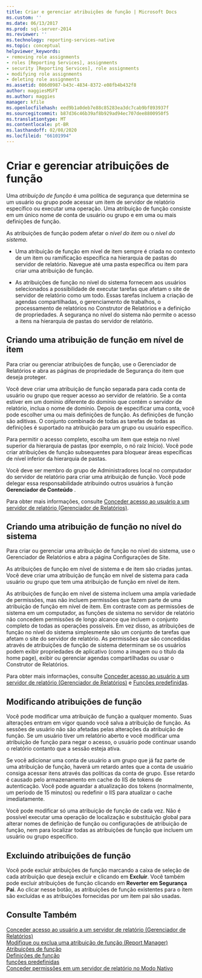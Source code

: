 ```yaml
---
title: Criar e gerenciar atribuições de função | Microsoft Docs
ms.custom: ''
ms.date: 06/13/2017
ms.prod: sql-server-2014
ms.reviewer: ''
ms.technology: reporting-services-native
ms.topic: conceptual
helpviewer_keywords:
- removing role assignments
- roles [Reporting Services], assignments
- security [Reporting Services], role assignments
- modifying role assignments
- deleting role assignments
ms.assetid: 086d0987-b43c-4834-8372-e08fb4b432f8
author: maggiesMSFT
ms.author: maggies
manager: kfile
ms.openlocfilehash: eed9b1a0deb7e88c85283ea3dc7cab9bf893937f
ms.sourcegitcommit: b87d36c46b39af8b929ad94ec707dee8800950f5
ms.translationtype: MT
ms.contentlocale: pt-BR
ms.lasthandoff: 02/08/2020
ms.locfileid: "66101994"
---
```

# <a name="create-and-manage-role-assignments"></a>Criar e gerenciar atribuições de função
  Uma *atribuição de função* é uma política de segurança que determina se um usuário ou grupo pode acessar um item de servidor de relatório específico ou executar uma operação. Uma atribuição de função consiste em um único nome de conta de usuário ou grupo e em uma ou mais definições de função.  
  
 As atribuições de função podem afetar o *nível do item* ou o *nível do sistema*.  
  
-   Uma atribuição de função em nível de item sempre é criada no contexto de um item ou ramificação específica na hierarquia de pastas do servidor de relatório. Navegue até uma pasta específica ou item para criar uma atribuição de função.  
  
-   As atribuições de função no nível do sistema fornecem aos usuários selecionados a possibilidade de executar tarefas que afetam o site de servidor de relatório como um todo. Essas tarefas incluem a criação de agendas compartilhadas, o gerenciamento de trabalhos, o processamento de relatórios no Construtor de Relatórios e a definição de propriedades. A segurança no nível do sistema não permite o acesso a itens na hierarquia de pastas do servidor de relatório.  
  
## <a name="creating-an-item-level-role-assignment"></a>Criando uma atribuição de função em nível de item  
 Para criar ou gerenciar atribuições de função, use o Gerenciador de Relatórios e abra as páginas de propriedade de Segurança do item que deseja proteger.  
  
 Você deve criar uma atribuição de função separada para cada conta de usuário ou grupo que requer acesso ao servidor de relatório. Se a conta estiver em um domínio diferente do domínio que contém o servidor de relatório, inclua o nome de domínio. Depois de especificar uma conta, você pode escolher uma ou mais definições de função. As definições de função são aditivas. O conjunto combinado de todas as tarefas de todas as definições é suportado na atribuição para um grupo ou usuário específico.  
  
 Para permitir o acesso completo, escolha um item que esteja no nível superior da hierarquia de pastas (por exemplo, o nó raiz Início). Você pode criar atribuições de função subsequentes para bloquear áreas específicas de nível inferior da hierarquia de pastas.  
  
 Você deve ser membro do grupo de Administradores local no computador do servidor de relatório para criar uma atribuição de função. Você pode delegar essa responsabilidade atribuindo outros usuários à função **Gerenciador de Conteúdo** .  
  
 Para obter mais informações, consulte [Conceder acesso ao usuário a um servidor de relatório &#40;Gerenciador de Relatórios&#41;](grant-user-access-to-a-report-server.md).  
  
## <a name="creating-a-system-level-role-assignment"></a>Criando uma atribuição de função no nível do sistema  
 Para criar ou gerenciar uma atribuição de função no nível do sistema, use o Gerenciador de Relatórios e abra a página Configurações de Site.  
  
 As atribuições de função em nível de sistema e de item são criadas juntas. Você deve criar uma atribuição de função em nível de sistema para cada usuário ou grupo que tem uma atribuição de função em nível de item.  
  
 As atribuições de função em nível de sistema incluem uma ampla variedade de permissões, mas não incluem permissões que fazem parte de uma atribuição de função em nível de item. Em contraste com as permissões de sistema em um computador, as funções de sistema no servidor de relatório não concedem permissões de longo alcance que incluem o conjunto completo de todas as operações possíveis. Em vez disso, as atribuições de função no nível do sistema simplesmente são um conjunto de tarefas que afetam o site do servidor de relatório. As permissões que são concedidas através de atribuições de função de sistema determinam se os usuários podem exibir propriedades de aplicativo (como a imagem ou o título da home page), exibir ou gerenciar agendas compartilhadas ou usar o Construtor de Relatórios.  
  
 Para obter mais informações, consulte [Conceder acesso ao usuário a um servidor de relatório &#40;Gerenciador de Relatórios&#41;](grant-user-access-to-a-report-server.md) e [Funções predefinidas](role-definitions-predefined-roles.md).  
  
## <a name="modifying-a-role-assignment"></a>Modificando atribuições de função  
 Você pode modificar uma atribuição de função a qualquer momento. Suas alterações entram em vigor quando você salva a atribuição de função. As sessões de usuário não são afetadas pelas alterações da atribuição de função. Se um usuário tiver um relatório aberto e você modificar uma atribuição de função para negar o acesso, o usuário pode continuar usando o relatório contanto que a sessão esteja ativa.  
  
 Se você adicionar uma conta de usuário a um grupo que já faz parte de uma atribuição de função, haverá um retardo antes que a conta de usuário consiga acessar itens através das políticas da conta de grupo. Esse retardo é causado pelo armazenamento em cache do IIS de tokens de autenticação. Você pode aguardar a atualização dos tokens (normalmente, um período de 15 minutos) ou redefinir o IIS para atualizar o cache imediatamente.  
  
 Você pode modificar só uma atribuição de função de cada vez. Não é possível executar uma operação de localização e substituição global para alterar nomes de definição de função ou configurações de atribuição de função, nem para localizar todas as atribuições de função que incluem um usuário ou grupo específico.  
  
## <a name="deleting-a-role-assignment"></a>Excluindo atribuições de função  
 Você pode excluir atribuições de função marcando a caixa de seleção de cada atribuição que deseja excluir e clicando em **Excluir**. Você também pode excluir atribuições de função clicando em **Reverter em Segurança Pai**. Ao clicar nesse botão, as atribuições de função existentes para o item são excluídas e as atribuições fornecidas por um item pai são usadas.  
  
## <a name="see-also"></a>Consulte Também  
 [Conceder acesso ao usuário a um servidor de relatório &#40;Gerenciador de Relatórios&#41;](grant-user-access-to-a-report-server.md)   
 [Modifique ou exclua uma atribuição de função &#40;Report Manager&#41;](role-assignments-modify-or-delete.md)   
 [Atribuições de função](role-assignments.md)   
 [Definições de função](role-definitions.md)   
 [funções predefinidas](role-definitions-predefined-roles.md)   
 [Conceder permissões em um servidor de relatório no Modo Nativo](granting-permissions-on-a-native-mode-report-server.md)  
  
  
